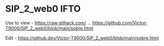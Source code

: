 # SIP_2_web0 IFTO

Use to view - https://raw.githack.com/  ... https://github.com/Victor-T9000/SIP_2_web0/blob/main/sobre.html

Edit - https://github.dev/Victor-T9000/SIP_2_web0/blob/main/sobre.html
